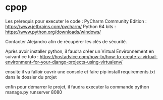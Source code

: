 # cpop

Les prérequis pour executer le code : 
PyCharm Community Edition : https://www.jetbrains.com/pycharm/
Python 64 bits : https://www.python.org/downloads/windows/

Contacter Alejandro afin de récupérer les clés de sécurité.

Après avoir installer python, il faudra créer un Virtual Environnement en suivant ce tuto : https://hostadvice.com/how-to/how-to-create-a-virtual-environment-for-your-django-projects-using-virtualenv/

ensuite il va falloir ouvrir une console et faire pip install requirements.txt dans le dossier du projet

enfin pour démarrer le projet, il faudra executer la commande python manage.py runserver 8080

